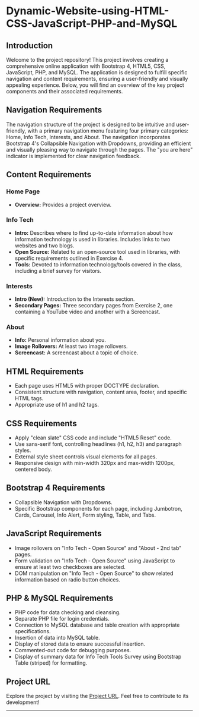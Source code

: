 # Dynamic-Website-using-HTML-CSS-JavaScript-PHP-and-MySQL

## Introduction

Welcome to the project repository! This project involves creating a comprehensive online application with Bootstrap 4, HTML5, CSS, JavaScript, PHP, and MySQL. The application is designed to fulfill specific navigation and content requirements, ensuring a user-friendly and visually appealing experience. Below, you will find an overview of the key project components and their associated requirements.

## Navigation Requirements

The navigation structure of the project is designed to be intuitive and user-friendly, with a primary navigation menu featuring four primary categories: Home, Info Tech, Interests, and About. The navigation incorporates Bootstrap 4's Collapsible Navigation with Dropdowns, providing an efficient and visually pleasing way to navigate through the pages. The "you are here" indicator is implemented for clear navigation feedback.

## Content Requirements

### Home Page

- **Overview:** Provides a project overview.

### Info Tech

- **Intro:** Describes where to find up-to-date information about how information technology is used in libraries. Includes links to two websites and two blogs.
- **Open Source:** Related to an open-source tool used in libraries, with specific requirements outlined in Exercise 4.
- **Tools:** Devoted to information technology/tools covered in the class, including a brief survey for visitors.

### Interests

- **Intro (New):** Introduction to the Interests section.
- **Secondary Pages:** Three secondary pages from Exercise 2, one containing a YouTube video and another with a Screencast.

### About

- **Info:** Personal information about you.
- **Image Rollovers:** At least two image rollovers.
- **Screencast:** A screencast about a topic of choice.

## HTML Requirements

- Each page uses HTML5 with proper DOCTYPE declaration.
- Consistent structure with navigation, content area, footer, and specific HTML tags.
- Appropriate use of h1 and h2 tags.

## CSS Requirements

- Apply "clean slate" CSS code and include "HTML5 Reset" code.
- Use sans-serif font, controlling headlines (h1, h2, h3) and paragraph styles.
- External style sheet controls visual elements for all pages.
- Responsive design with min-width 320px and max-width 1200px, centered body.

## Bootstrap 4 Requirements

- Collapsible Navigation with Dropdowns.
- Specific Bootstrap components for each page, including Jumbotron, Cards, Carousel, Info Alert, Form styling, Table, and Tabs.

## JavaScript Requirements

- Image rollovers on "Info Tech - Open Source" and "About - 2nd tab" pages.
- Form validation on "Info Tech - Open Source" using JavaScript to ensure at least two checkboxes are selected.
- DOM manipulation on "Info Tech - Open Source" to show related information based on radio button choices.

## PHP & MySQL Requirements

- PHP code for data checking and cleansing.
- Separate PHP file for login credentials.
- Connection to MySQL database and table creation with appropriate specifications.
- Insertion of data into MySQL table.
- Display of stored data to ensure successful insertion.
- Commented-out code for debugging purposes.
- Display of summary data for Info Tech Tools Survey using Bootstrap Table (striped) for formatting.

## Project URL

Explore the project by visiting the [Project URL](https://aa1981.rutgers-sci.domains/550/TermProject/TP_home.html). Feel free to contribute to its development!

---
